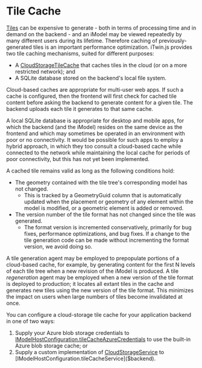 # Tile Cache

[Tiles](./Tiles.md) can be expensive to generate - both in terms of processing time and in demand on the backend - and an iModel may be viewed repeatedly by many different users during its lifetime. Therefore caching of previously-generated tiles is an important performance optimization. iTwin.js provides two tile caching mechanisms, suited for different purposes:

- A [CloudStorageTileCache]($common) that caches tiles in the cloud (or on a more restricted network); and
- A SQLite database stored on the backend's local file system.

Cloud-based caches are appropriate for multi-user web apps. If such a cache is configured, then the frontend will first check for cached tile content before asking the backend to generate content for a given tile. The backend uploads each tile it generates to that same cache.

A local SQLite database is appropriate for desktop and mobile apps, for which the backend (and the iModel) resides on the same device as the frontend and which may sometimes be operated in an environment with poor or no connectivity. It would be possible for such apps to employ a hybrid approach, in which they too consult a cloud-based cache while connected to the network while maintaining the local cache for periods of poor connectivity, but this has not yet been implemented.

A cached tile remains valid as long as the following conditions hold:
- The geometry contained with the tile tree's corresponding model has not changed.
  - This is tracked by a GeometryGuid column that is automatically updated when the placement or geometry of any element within the model is modified, or a geometric element is added or removed.
- The version number of the tile format has not changed since the tile was generated.
  - The format version is incremented conservatively, primarily for bug fixes, performance optimizations, and bug fixes. If a change to the tile generation code can be made without incrementing the format version, we avoid doing so.

A tile generation agent may be employed to prepopulate portions of a cloud-based cache, for example, by generating content for the first N levels of each tile tree when a new revision of the iModel is produced. A tile *regeneration* agent may be employed when a new version of the tile format is deployed to production; it locates all extant tiles in the cache and generates new tiles using the new version of the tile format. This minimizes the impact on users when large numbers of tiles become invalidated at once.

You can configure a cloud-storage tile cache for your application backend in one of two ways:

1. Supply your Azure blob storage credentials to [IModelHostConfiguration.tileCacheAzureCredentials]($backend) to use the built-in Azure blob storage cache; or
2. Supply a custom implementation of [CloudStorageService]($backend) to [IModelHostConfiguration.tileCacheService]($backend).
